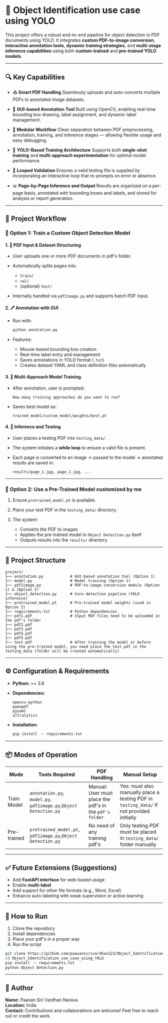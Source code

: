 # 🧠 Object Identification use case using YOLO 

This project offers a robust end-to-end pipeline for object detection in PDF documents using YOLO. It integrates **custom PDF-to-image conversion**, **interactive annotation tools**, **dynamic training strategies**, and **multi-stage inference capabilities** using both **custom-trained** and **pre-trained YOLO models**.

---

## 🔍 Key Capabilities

* 📤 **Smart PDF Handling**
  Seamlessly uploads and auto-converts multiple PDFs to annotated image datasets.

* 🎨 **GUI-based Annotation Tool**
  Built using OpenCV, enabling real-time bounding box drawing, label assignment, and dynamic label management.

* 🔀 **Modular Workflow**
  Clean separation between PDF preprocessing, annotation, training, and inference stages — allowing flexible usage and easy debugging.

* 🧠 **YOLO-Based Training Architecture**
  Supports both **single-shot training** and **multi-approach experimentation** for optimal model performance.

* 🧪 **Looped Validation**
  Ensures a valid testing file is supplied by incorporating an interactive loop that re-prompts on error or absence.

* 📊 **Page-by-Page Inference and Output**
  Results are organized on a per-page basis, annotated with bounding boxes and labels, and stored for analysis or report generation.

---

## 🚀 Project Workflow

### 🔸 Option 1: Train a Custom Object Detection Model

#### 1. 📁 PDF Input & Dataset Structuring

* User uploads one or more PDF documents in pdf's folder. 
* Automatically splits pages into:

  * `train/`
  * `val/`
  * (optional) `test/`
* Internally handled via `pdf2image.py` and supports batch PDF input.

#### 2. 🖊 Annotation with GUI

* Run with:

  ```bash
  python annotation.py
  ```
* Features:

  * Mouse-based bounding box creation
  * Real-time label entry and management
  * Saves annotations in YOLO format (`.txt`)
  * Creates dataset YAML and class definition files automatically

#### 3. 🧠 Multi-Approach Model Training

* After annotation, user is prompted:

  ```
  How many training approaches do you want to run?
  ```
* Saves best model as:

  ```
  trained_model/custom_model/weights/best.pt
  ```

#### 4. 🧪 Inference and Testing

* User places a testing PDF into `testing_data/`.
* The system initiates a **while loop** to ensure a valid file is present.
* Each page is converted to an image → passed to the model → annotated results are saved in:

  ```
  results/page_1.jpg, page_2.jpg, ...
  ```

---

### 🔸 Option 2: Use a Pre-Trained Model customized by me

1. Ensure `pretrained_model.pt` is available.
2. Place your test PDF in the `testing_data/` directory.
3. The system:

   * Converts the PDF to images
   * Applies the pre-trained model in `Object Detection.py` itself
   * Outputs results into the `results/` directory

---

## 🧱 Project Structure

```
project/
├── annotation.py            # GUI-based annotation tool (Option 1)
├── model.py                 # Model training (Option 1)
├── pdf2image.py             # PDF-to-image conversion module (Option 1) & (Option 2)
├── object_detection.py      # Core detection pipeline (YOLO inference)
├── pretrained_model.pt      # Pre-trained model weights (used in Option 2)
├── requirements.txt         # Python dependencies
├── pdf1.pdf                 # Input PDF files need to be uploaded in the pdf's folder
├── pdf2.pdf
├── pdf3.pdf
├── pdf4.pdf
├── pdf5.pdf
├── test.pdf                 # After training the model or before using the pre-trained model, you need place the test.pdf in the testing_data (folder will be created automatically)

```
---

## ⚙️ Configuration & Requirements

* **Python:** >= 3.8
* **Dependencies:**

  ```text
  opencv-python
  pymupdf
  pyyaml
  ultralytics
  ```
* **Installation:**

  ```bash
  pip install -r requirements.txt
  ```

---

## 📦 Modes of Operation

| Mode        | Tools Required                              | PDF Handling                                       | Manual Setup                                                          |
| ----------- | ------------------------------------------- | -------------------------------------------------- | --------------------------------------------------------------------- |
| Train Model | `annotation.py`, `model.py`, `pdf2image.py`,`Object Detection.py` | Manual: User must place the pdf's in the `pdf's folder` | Yes: must also manually place a testing PDF in `testing_data/` if not provided initially |
| Pre-trained | `pretrained_model.pt`, `pdf2image.py`,`Object Detection.py`                  | No need of any training pdf's | Only testing PDF must be placed in `testing_data/` folder manually    |

---

## ✅ Future Extensions (Suggestions)

* Add **FastAPI interface** for web-based usage
* Enable **multi-label**
* Add support for other file formats (e.g., Word, Excel)
* Enhance auto-labeling with weak supervision or active learning

---

## 🚀 How to Run

1. Clone the repository  
2. Install dependencies
3. Place your pdf's in a proper way
4. Run the script

```bash
git clone https://github.com/paavansirivardhan123/Object_Identification_use_case_using_YOLO.git
cd Object_Identification_use_case_using_YOLO
pip install -r requirements.txt
python Object Detection.py
```

--- 

## 👤 Author

**Name:** Paavan Siri Vardhan Narava  
**Location:** India  
**Contact:** Contributions and collaborations are welcome! Feel free to reach out or credit the work.
